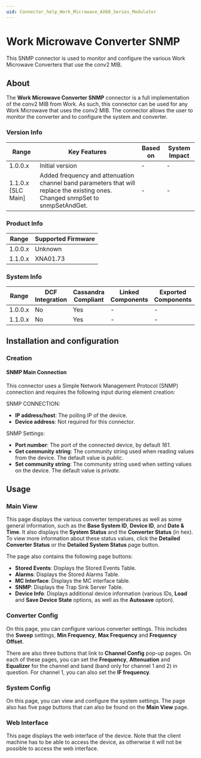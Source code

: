 ```yaml
---
uid: Connector_help_Work_Microwave_AX60_Series_Modulator
---
```


# Work Microwave Converter SNMP

This SNMP connector is used to monitor and configure the various Work Microwave Converters that use the conv2 MIB.

## About

The **Work Microwave Converter SNMP** connector is a full implementation of the conv2 MIB from Work. As such, this connector can be used for any Work Microwave that uses the conv2 MIB.
The connector allows the user to monitor the converter and to configure the system and converter.

### Version Info

| Range              | Key Features                                                                                                                   | Based on | System Impact |
|--------------------|--------------------------------------------------------------------------------------------------------------------------------|----------|---------------|
| 1.0.0.x            | Initial version                                                                                                                | -        | -             |
| 1.1.0.x [SLC Main] | Added frequency and attenuation channel band parameters that will replace the existing ones. Changed snmpSet to snmpSetAndGet. | -        | -             |

### Product Info

| Range   | Supported Firmware |
|---------|--------------------|
| 1.0.0.x | Unknown            |
| 1.1.0.x | XNA01.73           |

### System Info

| Range     | DCF Integration     | Cassandra Compliant     | Linked Components     | Exported Components     |
|-----------|---------------------|-------------------------|-----------------------|-------------------------|
| 1.0.0.x   | No                  | Yes                     | -                     | -                       |
| 1.1.0.x   | No                  | Yes                     | -                     | -                       |

## Installation and configuration

### Creation

#### SNMP Main Connection

This connector uses a Simple Network Management Protocol (SNMP) connection and requires the following input during element creation:

SNMP CONNECTION:

- **IP address/host**: The polling IP of the device.
- **Device address**: Not required for this connector.

SNMP Settings:

- **Port number**: The port of the connected device, by default *161*.
- **Get community string**: The community string used when reading values from the device. The default value is *public*.
- **Set community string**: The community string used when setting values on the device. The default value is *private*.

## Usage

### Main View

This page displays the various converter temperatures as well as some general information, such as the **Base System ID**, **Device ID**, and **Date & Time**. It also displays the **System Status** and the **Converter Status** (in hex). To view more information about these status values, click the **Detailed Converter Status** or the **Detailed System Status** page button.

The page also contains the following page buttons:

- **Stored Events**: Displays the Stored Events Table.
- **Alarms**: Displays the Stored Alarms Table.
- **MC Interface**: Displays the MC interface table.
- **SNMP**: Displays the Trap Sink Server Table.
- **Device Info**: Displays additional device information (various IDs, **Load** and **Save Device State** options, as well as the **Autosave** option).

### Converter Config

On this page, you can configure various converter settings. This includes the **Sweep** settings, **Min Frequency**, **Max Frequency** and **Frequency Offset**.

There are also three buttons that link to **Channel Config** pop-up pages. On each of these pages, you can set the **Frequency**, **Attenuation** and **Equalizer** for the channel and band (band only for channel 1 and 2) in question. For channel 1, you can also set the **IF frequency**.

### System Config

On this page, you can view and configure the system settings. The page also has five page buttons that can also be found on the **Main View** page.

### Web Interface

This page displays the web interface of the device. Note that the client machine has to be able to access the device, as otherwise it will not be possible to access the web interface.
